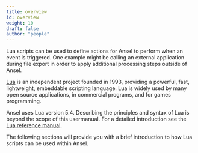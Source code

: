 ```yaml
---
title: overview
id: overview
weight: 10
draft: false
author: "people"
---
```


Lua scripts can be used to define actions for Ansel to perform when an event is triggered. One example might be calling an external application during file export in order to apply additional processing steps outside of Ansel.

[Lua](http://www.lua.org/) is an independent project founded in 1993, providing a powerful, fast, lightweight, embeddable scripting language. Lua is widely used by many open source applications, in commercial programs, and for games programming.

Ansel uses Lua version 5.4. Describing the principles and syntax of Lua is beyond the scope of this usermanual. For a detailed introduction see the [Lua reference manual](http://www.lua.org/manual/5.4/manual.html).

The following sections will provide you with a brief introduction to how Lua scripts can be used within Ansel.
